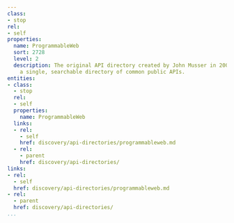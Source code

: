 ```yaml
---
class:
- stop
rel:
- self
properties:
  name: ProgrammableWeb
  sort: 2728
  level: 2
  description: The original API directory created by John Musser in 2005, to provide
    a single, searchable directory of common public APIs.
entities:
- class:
  - stop
  rel:
  - self
  properties:
    name: ProgrammableWeb
  links:
  - rel:
    - self
    href: discovery/api-directories/programmableweb.md
  - rel:
    - parent
    href: discovery/api-directories/
links:
- rel:
  - self
  href: discovery/api-directories/programmableweb.md
- rel:
  - parent
  href: discovery/api-directories/
...
```

